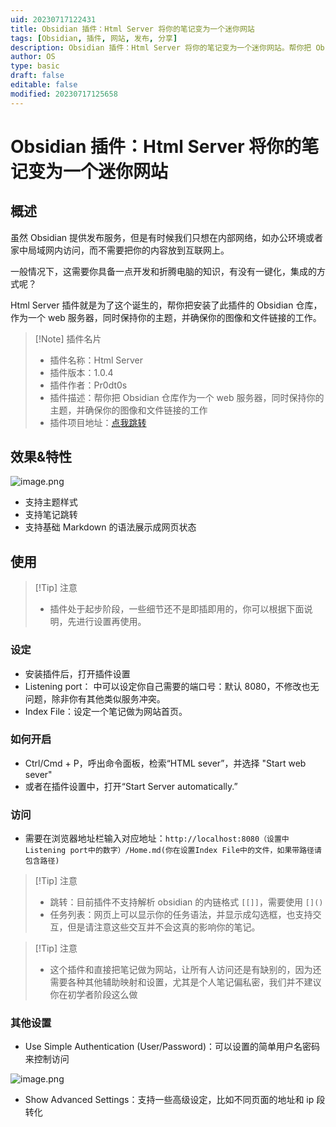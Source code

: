 ```yaml
---
uid: 20230717122431
title: Obsidian 插件：Html Server 将你的笔记变为一个迷你网站
tags: [Obsidian, 插件, 网站, 发布, 分享]
description: Obsidian 插件：Html Server 将你的笔记变为一个迷你网站。帮你把 Obsidian 仓库作为一个 web 服务器，同时保持你的主题，并确保你的图像和文件链接的工作。
author: OS
type: basic
draft: false
editable: false
modified: 20230717125658
---
```


# Obsidian 插件：Html Server 将你的笔记变为一个迷你网站

## 概述

虽然 Obsidian 提供发布服务，但是有时候我们只想在内部网络，如办公环境或者家中局域网内访问，而不需要把你的内容放到互联网上。

一般情况下，这需要你具备一点开发和折腾电脑的知识，有没有一键化，集成的方式呢？

Html Server 插件就是为了这个诞生的，帮你把安装了此插件的 Obsidian 仓库，作为一个 web 服务器，同时保持你的主题，并确保你的图像和文件链接的工作。

> [!Note] 插件名片
> - 插件名称：Html Server
> - 插件版本：1.0.4
> - 插件作者：Pr0dt0s
> - 插件描述：帮你把 Obsidian 仓库作为一个 web 服务器，同时保持你的主题，并确保你的图像和文件链接的工作
> - 插件项目地址：[点我跳转](https://github.com/Pr0dt0s/obsidian-html-server)

## 效果&特性

![image.png](https://cdn.pkmer.cn/images/20230717122956.png!pkmer)

- 支持主题样式
- 支持笔记跳转
- 支持基础 Markdown 的语法展示成网页状态

## 使用

> [!Tip] 注意
> - 插件处于起步阶段，一些细节还不是即插即用的，你可以根据下面说明，先进行设置再使用。

### 设定

- 安装插件后，打开插件设置
- Listening port： 中可以设定你自己需要的端口号：默认 8080，不修改也无问题，除非你有其他类似服务冲突。
- Index File：设定一个笔记做为网站首页。

### 如何开启

- Ctrl/Cmd + P，呼出命令面板，检索“HTML sever”，并选择 "Start web sever"
- 或者在插件设置中，打开“Start Server automatically.”

### 访问

- 需要在浏览器地址栏输入对应地址：`http://localhost:8080（设置中Listening port中的数字）/Home.md(你在设置Index File中的文件，如果带路径请包含路径)`

> [!Tip] 注意
> - 跳转：目前插件不支持解析 obsidian 的内链格式 `[[]]`，需要使用 `[]()`
> - 任务列表：网页上可以显示你的任务语法，并显示成勾选框，也支持交互，但是请注意这些交互并不会这真的影响你的笔记。

> [!Tip] 注意
> - 这个插件和直接把笔记做为网站，让所有人访问还是有缺别的，因为还需要各种其他辅助映射和设置，尤其是个人笔记偏私密，我们并不建议你在初学者阶段这么做

### 其他设置

- Use Simple Authentication (User/Password)：可以设置的简单用户名密码来控制访问

![image.png](https://cdn.pkmer.cn/images/20230717124903.png!pkmer)

- Show Advanced Settings：支持一些高级设定，比如不同页面的地址和 ip 段转化